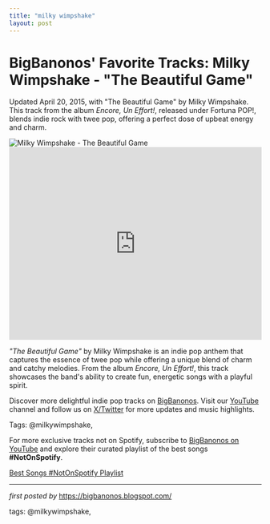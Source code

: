 ```yaml
---
title: "milky wimpshake"
layout: post
---
```

<!-- Post Title -->
<h1 >BigBanonos' Favorite Tracks: Milky Wimpshake - "The Beautiful Game"</h1> <!-- Introductory Text -->
<p >Updated April 20, 2015, with "The Beautiful Game" by Milky Wimpshake. This track from the album <em>Encore, Un Effort!</em>, released under Fortuna POP!, blends indie rock with twee pop, offering a perfect dose of upbeat energy and charm.</p> <!-- Featured Image -->
<div > <img src="https://f4.bcbits.com/img/a2179774330_2.jpg" alt="Milky Wimpshake - The Beautiful Game" />
</div> <!-- YouTube Video Embed -->
<div > <iframe width="100%" height="385" src="https://www.youtube.com/embed/2PRRyWHldjc" title="The Beautiful Game" frameborder="0" allow="accelerometer; autoplay; clipboard-write; encrypted-media; gyroscope; picture-in-picture; web-share" referrerpolicy="strict-origin-when-cross-origin" allowfullscreen></iframe>
</div> <!-- Song Information -->
<div > <p><em>"The Beautiful Game"</em> by Milky Wimpshake is an indie pop anthem that captures the essence of twee pop while offering a unique blend of charm and catchy melodies. From the album <em>Encore, Un Effort!</em>, this track showcases the band's ability to create fun, energetic songs with a playful spirit.</p>
</div> <!-- Footer Links -->
<div > <p>Discover more delightful indie pop tracks on <a href="https://bigbanonos.blogspot.com/" target="_blank">BigBanonos</a>. Visit our <a href="https://www.youtube.com/@BigBanonos" target="_blank">YouTube</a> channel and follow us on <a href="https://x.com/bigbanonos" target="_blank">X/Twitter</a> for more updates and music highlights.</p>
</div> <!-- Tags -->
<p >Tags: @milkywimpshake,</p>


<!--Subscribe and Playlist Links-->
<div>
    <p>For more exclusive tracks not on Spotify, subscribe to <a href="https://www.youtube.com/@BigBanonos" target="_blank">BigBanonos on YouTube</a> and explore their curated playlist of the best songs <strong>#NotOnSpotify</strong>.</p>
    <p><a href="https://www.youtube.com/playlist?list=PLtuNtuTatqI0kFahUCbtbfenC_ET5O_tr" target="_blank">Best Songs #NotOnSpotify Playlist<br /></a></p></div>

<hr />

<p><em>first posted by</em> <a href="https://bigbanonos.blogspot.com/" rel="noopener" target="_new">https://bigbanonos.blogspot.com/</a></p>

<p>tags: @milkywimpshake,</p>
